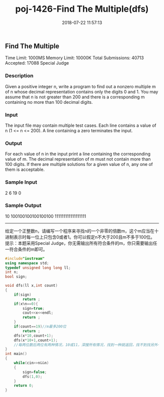 ﻿---
title: poj-1426-Find The Multiple(dfs)
date: 2018-07-22 11:57:13
tags:
- DFS
- ACM
- 搜索
- POJ
- C++
categories:
- ACM
- 搜索
password:
abstract:
message:
description:
top:
---
## Find The Multiple
Time Limit: 1000MS		Memory Limit: 10000K
Total Submissions: 40713		Accepted: 17088		Special Judge
### Description

Given a positive integer n, write a program to find out a nonzero multiple m of n whose decimal representation contains only the digits 0 and 1. You may assume that n is not greater than 200 and there is a corresponding m containing no more than 100 decimal digits.
### Input

The input file may contain multiple test cases. Each line contains a value of n (1 <= n <= 200). A line containing a zero terminates the input.
### Output

For each value of n in the input print a line containing the corresponding value of m. The decimal representation of m must not contain more than 100 digits. If there are multiple solutions for a given value of n, any one of them is acceptable.
### Sample Input

2
6
19
0
### Sample Output

10
100100100100100100
111111111111111111

---
给定一个正整数n，请编写一个程序来寻找n的一个非零的倍数m，这个m应当在十进制表示时每一位上只包含0或者1。你可以假定n不大于200且m不多于100位。 
提示：本题采用Special Judge，你无需输出所有符合条件的m，你只需要输出任一符合条件的m即可。
```c++
#include"iostream"
using namespace std;
typedef unsigned long long ll;
int n;
bool sign;

void dfs(ll x,int count)
{
    if(sign)
        return ;
    if(x%n==0){
        sign=true;
        cout<<x<<endl;
        return ;
    }
    if(count==19)//m最多200位
        return ;
    dfs(x*10,count+1);
    dfs(x*10+1,count+1);
    //每两位数后两位有两种情况，10或11，深搜所有情况，找到一种就返回，找不到找另外一颗子树
}
int main()
{
    while(cin>>n&&n)
    {
        sign=false;
        dfs(1,0);
    }
    return 0;
}
```